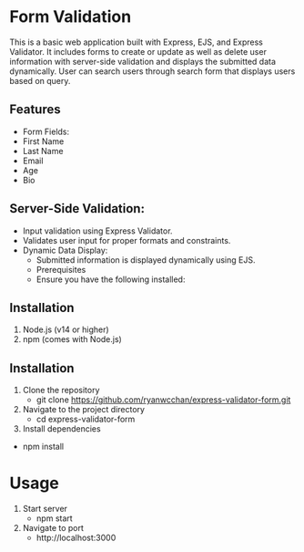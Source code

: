 # Form Validation
This is a basic web application built with Express, EJS, and Express Validator. It includes forms to create or update as well as delete user information with server-side validation and displays the submitted data dynamically. User can search users through search form that displays users based on query.

## Features
- Form Fields:  
- First Name  
- Last Name  
- Email  
- Age
- Bio
  
## Server-Side Validation:
- Input validation using Express Validator.
- Validates user input for proper formats and constraints.
- Dynamic Data Display:
  - Submitted information is displayed dynamically using EJS.
  - Prerequisites
  - Ensure you have the following installed:

## Installation
1. Node.js (v14 or higher)
2. npm (comes with Node.js)

## Installation
1. Clone the repository
   - git clone https://github.com/ryanwcchan/express-validator-form.git
2. Navigate to the project directory
   - cd express-validator-form
3. Install dependencies
  - npm install

# Usage
1. Start server
   - npm start
2. Navigate to port
   - http://localhost:3000
